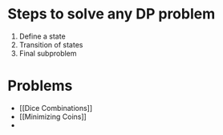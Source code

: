 # Steps to solve any DP problem
1. Define a state
2. Transition of states
3. Final subproblem
# Problems
- [[Dice Combinations]]
- [[Minimizing Coins]]
- 